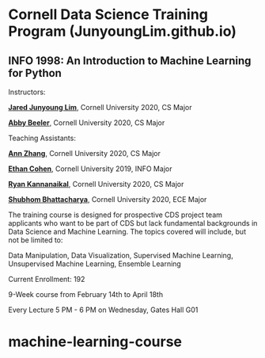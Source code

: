 # Cornell Data Science Training Program (JunyoungLim.github.io)
## INFO 1998: An Introduction to Machine Learning for Python

Instructors:

**[Jared Junyoung Lim](https://github.com/JunyoungLim)**, Cornell University 2020, CS Major

**[Abby Beeler](https://github.com/abbyB)**, Cornell University 2020, CS Major

Teaching Assistants:

**[Ann Zhang](https://www.linkedin.com/in/azhang216/)**, Cornell University 2020, CS Major

**[Ethan Cohen](https://github.com/ethanblake97)**, Cornell University 2019, INFO Major

**[Ryan Kannanaikal](https://github.com/rk635)**, Cornell University 2020, CS Major

**[Shubhom Bhattacharya](https://github.com/shubhomb)**, Cornell University 2020, ECE Major

The training course is designed for prospective CDS project team applicants who want to be part of CDS but lack fundamental backgrounds in Data Science and Machine Learning.
The topics covered will include, but not be limited to:

Data Manipulation, Data Visualization, Supervised Machine Learning, Unsupervised Machine Learning, Ensemble Learning

Current Enrollment: 192

9-Week course from February 14th to April 18th

Every Lecture 5 PM - 6 PM on Wednesday, Gates Hall G01

# machine-learning-course
